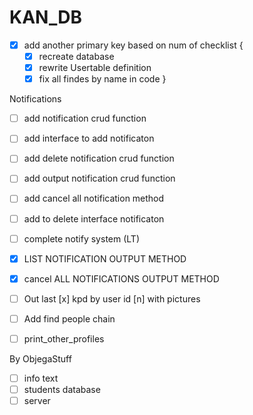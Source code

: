 # KAN_DB
 
- [X] add another primary key based on num of checklist {
    - [X] recreate database
    - [X] rewrite Usertable definition
    - [X] fix all findes by name in code
}

 Notifications
- [ ] add notification crud function
- [ ] add interface to add notificaton
- [ ] add delete notification crud function
- [ ] add output notification crud function
- [ ] add cancel all notification method
- [ ] add to delete interface notificaton
- [ ] complete notify system (LT)

- [X] LIST NOTIFICATION OUTPUT METHOD
- [X] cancel ALL NOTIFICATIONS OUTPUT METHOD

- [ ] Out last [x] kpd by user id [n] with pictures
- [ ] Add find people chain

- [ ] print_other_profiles


By ObjegaStuff
- [ ] info text
- [ ] students database
- [ ] server